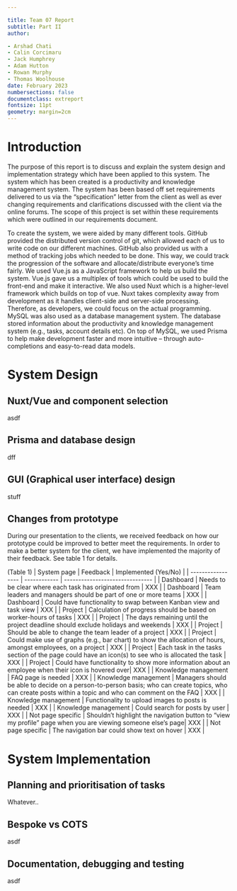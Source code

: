```yaml
---

title: Team 07 Report
subtitle: Part II
author:

- Arshad Chati
- Calin Corcimaru
- Jack Humphrey
- Adam Hutton
- Rowan Murphy
- Thomas Woolhouse
date: February 2023
numbersections: false
documentclass: extreport
fontsize: 11pt
geometry: margin=2cm
---
```

<!--



To compile: pandoc report.md -o report.pdf

https://pandoc.org/installing.html

winget or apt or whatever also have it iirc

-->
# Introduction

The purpose of this report is to discuss and explain the system design and implementation strategy which have been applied to this system. The system which has been created is a productivity and knowledge management system. The system has been based off set requirements delivered to us via the “specification” letter from the client as well as ever changing requirements and clarifications discussed with the client via the online forums. The scope of this project is set within these requirements which were outlined in our requirements document. 

To create the system, we were aided by many different tools. GitHub provided the distributed version control of git, which allowed each of us to write code on our different machines. GitHub also provided us with a method of tracking jobs which needed to be done. This way, we could track the progression of the software and allocate/distribute everyone’s time fairly. We used Vue.js as a JavaScript framework to help us build the system. Vue.js gave us a multiplex of tools which could be used to build the front-end and make it interactive. We also used Nuxt which is a higher-level framework which builds on top of vue. Nuxt takes complexity away from development as it handles client-side and server-side processing. Therefore, as developers, we could focus on the actual programming. MySQL was also used as a database management system. The database stored information about the productivity and knowledge management system (e.g., tasks, account details etc). On top of MySQL, we used Prisma to help make development faster and more intuitive – through auto-completions and easy-to-read data models.


# System Design


## Nuxt/Vue and component selection

<!-- More detail about the inner workings of next and vue and how they have both been used in this particular system. Also need to talk about the different Vue components, justifying why the system has been split into the current components.-->
asdf

## Prisma and database design

<!-- Talk about Prisma in more detail. How did we use Prisma in our system? What were the benefits provided to our system? Also need to talk about database design. Why is the database designed the way it is? Are there any limitations to the design? How does the database design allow us to meet the requirements? A graphic for the database design might be nice.-->
dff

## GUI (Graphical user interface) design

<!-- Talk about the user interface design. Why is it designed in the way that it is (e.g., colour scheme, layout, navigation etc.)? How does it meet the requirements?  -->
stuff


## Changes from prototype

<!-- Talk about feedback given and reasons for implementing these changes. How will they affect the system? Mention that by implementing this feedback, the requirements will be better met.-->
During our presentation to the clients, we received feedback on how our prototype could be improved to better meet the requirements. In order to make a better system for the client, we have implemented the majority of their feedback. See table 1 for details. 

(Table 1)
| System page | Feedback | Implemented (Yes/No) |
| ----------------- | ------------ | ------------------------------- |
| Dashboard | Needs to be clear where each task has originated from | XXX |
| Dashboard | Team leaders and managers should be part of one or more teams | XXX | 
| Dashboard | Could have functionality to swap between Kanban view and task view | XXX |
| Project | Calculation of progress should be based on worker-hours of tasks | XXX |
| Project | The days remaining until the project deadline should exclude holidays and weekends | XXX |
| Project | Should be able to change the team leader of a project | XXX |
| Project | Could make use of graphs (e.g., bar chart) to show the allocation of hours, amongst employees, on a project | XXX |
| Project | Each task in the tasks section of the page could have an icon(s) to see who is allocated the task | XXX |
| Project | Could have functionality to show more information about an employee when their icon is hovered over| XXX |
| Knowledge management | FAQ page is needed | XXX |
| Knowledge management | Managers should be able to decide on a person-to-person basis; who can create topics, who can create posts within a topic and who can comment on the FAQ | XXX |
| Knowledge management | Functionality to upload images to posts is needed | XXX |
| Knowledge management | Could search for posts by user | XXX |
| Not page specific | Shouldn’t highlight the navigation button to “view my profile” page when you are viewing someone else’s page| XXX |
| Not page specific | The navigation bar could show text on hover | XXX |


# System Implementation

## Planning and prioritisation of tasks
<!-- Talk about Github Kanban board (potentially add a screenshot of it?). How did it make us more productive? How did it help us prioritise our work?-->

Whatever..

## Bespoke vs COTS
<!-- Briefly justify reasoning for bespoke devlopment. Talk in greater depth how requirements can only be met through bespoke development.-->

asdf

## Documentation, debugging and testing
<!-- Breifly talk about the need for documentation for maintance and future development. Describe the process of debugging. Go into more detail with the testing section. Can also mention that some bugs may remain due to the time limit/ economic reasons (if it was the real world). How did these tools allow us to meet the requirements?-->

asdf